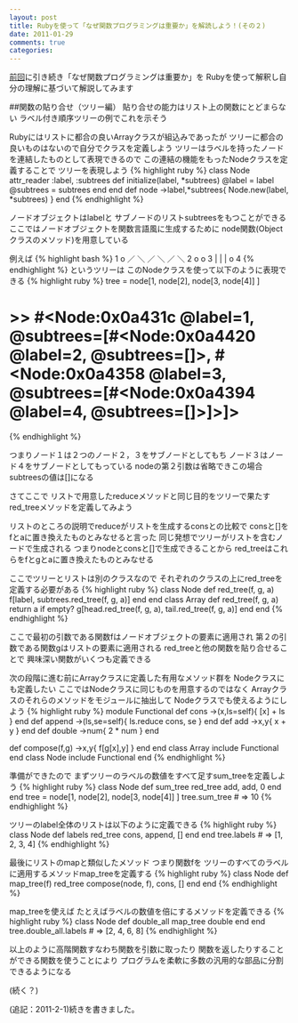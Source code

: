 ```yaml
---
layout: post
title: Rubyを使って「なぜ関数プログラミングは重要か」を解読しよう！(その２)
date: 2011-01-29
comments: true
categories:
---
```



[前回](/2011/01/24/notitle/)に引き続き「なぜ関数プログラミングは重要か」を
Rubyを使って解釈し自分の理解に基づいて解説してみます

##関数の貼り合せ（ツリー編）
貼り合せの能力はリスト上の関数にとどまらない
ラベル付き順序ツリーの例でこれを示そう

Rubyにはリストに都合の良いArrayクラスが組込みであったが
ツリーに都合の良いものはないので自分でクラスを定義しよう
ツリーはラベルを持ったノードを連結したものとして表現できるので
この連結の機能をもったNodeクラスを定義することで
ツリーを表現しよう
{% highlight ruby %}
class Node
  attr_reader :label, :subtrees
  def initialize(label, *subtrees)
    @label = label
    @subtrees = subtrees
  end
end
def node
  ->label,*subtrees{ Node.new(label, *subtrees) }
end
{% endhighlight %}

ノードオブジェクトはlabelと
サブノードのリストsubtreesをもつことができる
ここではノードオブジェクトを関数言語風に生成するために
node関数(Objectクラスのメソッド)を用意している

例えば
{% highlight bash %}
           1 o
            ／ ＼
          ／     ＼
        ／         ＼
     2 o             o 3
                     |
                     |
                     |
                     o  4
{% endhighlight %}
というツリーは
このNodeクラスを使って以下のように表現できる
{% highlight ruby %}
tree = node[1, 
            node[2],
            node[3, node[4]]
            ]
# >> #<Node:0x0a431c @label=1, @subtrees=[#<Node:0x0a4420 @label=2, @subtrees=[]>, #<Node:0x0a4358 @label=3, @subtrees=[#<Node:0x0a4394 @label=4, @subtrees=[]>]>]>
{% endhighlight %}

つまりノード１は２つのノード２，３をサブノードとしてもち
ノード３はノード４をサブノードとしてもっている
nodeの第２引数は省略できこの場合subtreesの値は[]になる

さてここで
リストで用意したreduceメソッドと同じ目的をツリーで果たす
red_treeメソッドを定義してみよう

リストのところの説明でreduceがリストを生成するconsとの比較で
consと[]をfとaに置き換えたものとみなせると言った
同じ発想でツリーがリストを含むノードで生成される
つまりnodeとconsと[]で生成できることから
red_treeはこれらをfとgとaに置き換えたものとみなせる

ここでツリーとリストは別のクラスなので
それぞれのクラスの上にred_treeを定義する必要がある
{% highlight ruby %}
class Node
  def red_tree(f, g, a)
    f[label, subtrees.red_tree(f, g, a)]
  end
end
class Array
  def red_tree(f, g, a)
    return a if empty?
    g[head.red_tree(f, g, a), tail.red_tree(f, g, a)]
  end
end
{% endhighlight %}

ここで最初の引数である関数fはノードオブジェクトの要素に適用され
第２の引数である関数gはリストの要素に適用される
red_treeと他の関数を貼り合せることで
興味深い関数がいくつも定義できる

次の段階に進む前にArrayクラスに定義した有用なメソッド群を
Nodeクラスにも定義したい
ここではNodeクラスに同じものを用意するのではなく
Arrayクラスのそれらのメソッドをモジュールに抽出して
Nodeクラスでも使えるようにしよう
{% highlight ruby %}
module Functional
  def cons
    ->(x,ls=self){ [x] + ls }
  end
  def append
    ->(ls,se=self){ ls.reduce cons, se }
  end
  def add
    ->x,y{ x + y }
  end
  def double
    ->num{ 2 * num }
  end
  
  def compose(f,g)
    ->x,y{ f[g[x],y] }
  end
end
class Array
  include Functional
end
class Node
  include Functional
end
{% endhighlight %}

準備ができたので
まずツリーのラベルの数値をすべて足すsum_treeを定義しよう
{% highlight ruby %}
class Node
  def sum_tree
    red_tree add, add, 0
  end
end
tree = node[1,
            node[2],
            node[3, node[4]]
           ]
tree.sum_tree # => 10
{% endhighlight %}

ツリーのlabel全体のリストは以下のように定義できる
{% highlight ruby %}
class Node
  def labels
    red_tree cons, append, []
  end
end
tree.labels # => [1, 2, 3, 4]
{% endhighlight %}

最後にリストのmapと類似したメソッド
つまり関数fを
ツリーのすべてのラベルに適用するメソッドmap_treeを定義する
{% highlight ruby %}
class Node
  def map_tree(f)
    red_tree compose(node, f), cons, []
  end
end
{% endhighlight %}

map_treeを使えば
たとえばラベルの数値を倍にするメソッドを定義できる
{% highlight ruby %}
class Node
  def double_all
    map_tree double
  end
end
tree.double_all.labels # => [2, 4, 6, 8]
{% endhighlight %}

以上のように高階関数すなわち関数を引数に取ったり
関数を返したりすることができる関数を使うことにより
プログラムを柔軟に多数の汎用的な部品に分割できるようになる

(続く？)

(追記：2011-2-1)続きを書きました。
[](/2011/02/01/notitle/)
